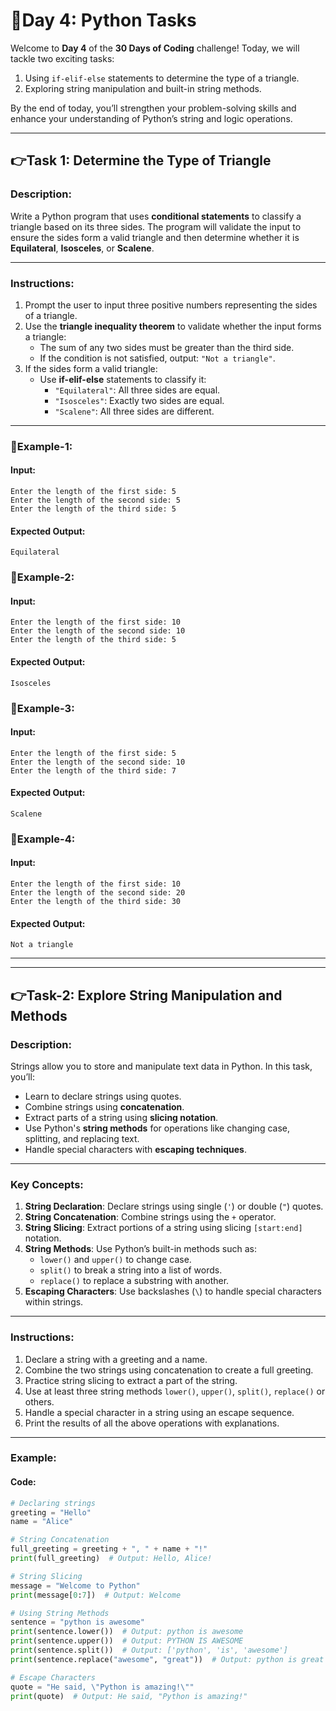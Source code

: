 # 🔰Day 4: Python Tasks  
Welcome to **Day 4** of the **30 Days of Coding** challenge! Today, we will tackle two exciting tasks:  
1. Using `if-elif-else` statements to determine the type of a triangle.  
2. Exploring string manipulation and built-in string methods.  

By the end of today, you’ll strengthen your problem-solving skills and enhance your understanding of Python’s string and logic operations.

---

## 👉Task 1: Determine the Type of Triangle

### Description:
Write a Python program that uses **conditional statements** to classify a triangle based on its three sides. 
The program will validate the input to ensure the sides form a valid triangle and then determine whether it is **Equilateral**, **Isosceles**, or **Scalene**.

---

### Instructions:  
1. Prompt the user to input three positive numbers representing the sides of a triangle.  
2. Use the **triangle inequality theorem** to validate whether the input forms a triangle:
   - The sum of any two sides must be greater than the third side.  
   - If the condition is not satisfied, output: `"Not a triangle"`.  
3. If the sides form a valid triangle:
   - Use **if-elif-else** statements to classify it:
     - `"Equilateral"`: All three sides are equal.  
     - `"Isosceles"`: Exactly two sides are equal.  
     - `"Scalene"`: All three sides are different.
---

### 🔹Example-1:
#### Input:
    Enter the length of the first side: 5
    Enter the length of the second side: 5
    Enter the length of the third side: 5  
#### Expected Output:
    Equilateral

### 🔹Example-2:
#### Input:
    Enter the length of the first side: 10
    Enter the length of the second side: 10
    Enter the length of the third side: 5
#### Expected Output:
    Isosceles

### 🔹Example-3:
#### Input:
    Enter the length of the first side: 5
    Enter the length of the second side: 10
    Enter the length of the third side: 7
#### Expected Output:
    Scalene
    
### 🔹Example-4:
#### Input:
    Enter the length of the first side: 10
    Enter the length of the second side: 20
    Enter the length of the third side: 30 
#### Expected Output:
    Not a triangle
    
---
---

## 👉Task-2: Explore String Manipulation and Methods  

### Description:  
Strings allow you to store and manipulate text data in Python. In this task, you’ll:  
- Learn to declare strings using quotes.  
- Combine strings using **concatenation**.  
- Extract parts of a string using **slicing notation**.  
- Use Python's **string methods** for operations like changing case, splitting, and replacing text.  
- Handle special characters with **escaping techniques**.

---

### Key Concepts:  
1. **String Declaration**: Declare strings using single (`'`) or double (`"`) quotes.  
2. **String Concatenation**: Combine strings using the `+` operator.  
3. **String Slicing**: Extract portions of a string using slicing `[start:end]` notation.  
4. **String Methods**: Use Python’s built-in methods such as:
   - `lower()` and `upper()` to change case.  
   - `split()` to break a string into a list of words.  
   - `replace()` to replace a substring with another.  
5. **Escaping Characters**: Use backslashes (`\`) to handle special characters within strings.

---

### Instructions: 
1. Declare a string with a greeting and a name.  
2. Combine the two strings using concatenation to create a full greeting.  
3. Practice string slicing to extract a part of the string.  
4. Use at least three string methods `lower()`, `upper()`, `split()`, `replace()` or others.  
5. Handle a special character in a string using an escape sequence.  
6. Print the results of all the above operations with explanations.

---

### Example:
#### Code:
```python
# Declaring strings
greeting = "Hello"
name = "Alice"

# String Concatenation
full_greeting = greeting + ", " + name + "!"
print(full_greeting)  # Output: Hello, Alice!

# String Slicing
message = "Welcome to Python"
print(message[0:7])  # Output: Welcome

# Using String Methods
sentence = "python is awesome"
print(sentence.lower())  # Output: python is awesome
print(sentence.upper())  # Output: PYTHON IS AWESOME
print(sentence.split())  # Output: ['python', 'is', 'awesome']
print(sentence.replace("awesome", "great"))  # Output: python is great

# Escape Characters
quote = "He said, \"Python is amazing!\""
print(quote)  # Output: He said, "Python is amazing!"

